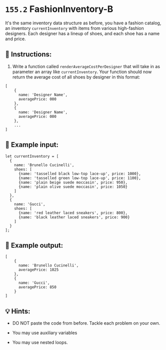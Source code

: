 # `155.2` FashionInventory-B

It's the same inventory data structure as before, you have a fashion catalog, an inventory `currentInventory` with items from various high-fashion designers. Each designer has a lineup of shoes, and each shoe has a name and price.

## 📝 Instructions:

1. Write a function called `renderAverageCostPerDesigner` that will take in as parameter an array like `currentInventory`. Your function should now return the average cost of all shoes by designer in this format:

```Js
[
    {
      name: 'Designer Name',
      averagePrice: 000
    },
    {
      name: 'Designer Name',
      averagePrice: 000
    },
    ...
]
```

## 📎 Example input:

```Js
let currentInventory = [
  {
    name: 'Brunello Cucinelli',
    shoes: [
      {name: 'tasselled black low-top lace-up', price: 1000},
      {name: 'tasselled green low-top lace-up', price: 1100},
      {name: 'plain beige suede moccasin', price: 950},
      {name: 'plain olive suede moccasin', price: 1050}
    ]
  },
  {
    name: 'Gucci',
    shoes: [
      {name: 'red leather laced sneakers', price: 800},
      {name: 'black leather laced sneakers', price: 900}
    ]
  }
];

```

## 📎 Example output:

```Js
[
    {
      name: 'Brunello Cucinelli',
      averagePrice: 1025
    },
    {
      name: 'Gucci',
      averagePrice: 850
    }
]
```

## 💡 Hints:

+ DO NOT paste the code from before. Tackle each problem on your own. 

+ You may use auxiliary variables

+ You may use nested loops.
